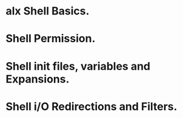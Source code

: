 # alx Shell Basics.
# Shell Permission.
# Shell init files, variables and Expansions.
# Shell i/O Redirections and Filters.
